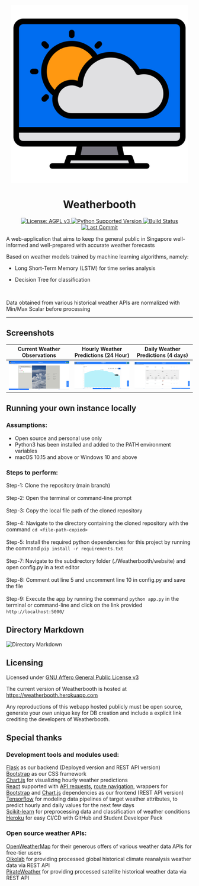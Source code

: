 <p align="center">
  <img alt="Weatherbooth" title="Weatherbooth"
   src="https://github.com/boher/Weatherbooth/blob/main/website/static/images/weatherbooth.png" width="480"></img>
</p>

<h1 align="center"> Weatherbooth </h1>

<p align="center">
  <a href="https://www.gnu.org/licenses/agpl-3.0.en.html">
    <img alt="License: AGPL v3" src="https://img.shields.io/badge/License-AGPL%20v3-blue.svg">
  </a>
  <a href="https://www.python.org/">
    <img alt="Python Supported Version" src="https://img.shields.io/badge/python-3.6%2B-ff69b4.svg">
  </a>
  <a href="https://github.com/boher/Weatherbooth/actions?query=workflow%3A'python-package'">
    <img alt="Build Status" src="https://github.com/boher/Weatherbooth/actions/workflows/python-package.yml/badge.svg")]
  </a>
  <a href="https://api.github.com/repos/boher/Weatherbooth/commits/main">
    <img alt="Last Commit" src="https://img.shields.io/github/last-commit/boher/Weatherbooth.svg">
  </a>
</p>
  
A web-application that aims to keep the general public in Singapore well-informed and well-prepared with accurate weather forecasts

Based on weather models trained by machine learning algorithms, namely:
  
- Long Short-Term Memory (LSTM) for time series analysis

- Decision Tree for classification

<br>
  
Data obtained from various historical weather APIs are normalized with Min/Max Scalar before processing

<hr>

## Screenshots
| Current Weather Observations          | Hourly Weather Predictions (24 Hour)  | Daily Weather Predictions (4 days)      |
|---------------------------------------|---------------------------------------|-----------------------------------------|
| ![](screenshots/01_current.png)       | ![](screenshots/02_hourly.png)        | ![](screenshots/03_daily.png)           |

## Running your own instance locally
### Assumptions: 
- Open source and personal use only
- Python3 has been installed and added to the PATH environment variables
- macOS 10.15 and above or Windows 10 and above

### Steps to perform:
Step-1: Clone the repository (main branch)
<br>
<br>
Step-2: Open the terminal or command-line prompt
<br>
<br>
Step-3: Copy the local file path of the cloned repository
<br>
<br>
Step-4: Navigate to the directory containing the cloned repository with the command `cd <file-path-copied>`
<br>
<br>
Step-5: Install the required python dependencies for this project by running the command `pip install -r requirements.txt`
<br>
<br>
Step-7: Navigate to the subdirectory folder (./Weatherbooth/website) and open config.py in a text editor
<br>
<br>
Step-8: Comment out line 5 and uncomment line 10 in config.py and save the file
<br>
<br>
Step-9: Execute the app by running the command `python app.py` in the terminal or command-line and click on the link provided `http://localhost:5000/`

## Directory Markdown
![Directory Markdown](https://i.ibb.co/2kz4XRK/directory-markdown.png)

## Licensing
Licensed under [GNU Affero General Public License v3](LICENSE)

The current version of Weatherbooth is hosted at https://weatherbooth.herokuapp.com

Any reproductions of this webapp hosted publicly must be open source, generate your own unique key for DB creation and include a explicit link crediting the developers of Weatherbooth.

## Special thanks

### Development tools and modules used:
[Flask](https://flask.palletsprojects.com/en/2.0.x/ "Flask Documentation") as our backend (Deployed version and REST API version)
<br>
[Bootstrap](https://getbootstrap.com/docs/5.0/getting-started/introduction/) as our CSS framework
<br>
[Chart.js](https://www.chartjs.org/docs/latest/) for visualizing hourly weather predictions
<br>
[React](https://github.com/facebook/react/blob/main/README.md) supported with [API requests](https://axios-http.com/docs/intro), [route navigation](reactrouter.com/web/guides), wrappers for [Bootstrap](https://react-bootstrap.github.io/getting-started/introduction/) and [Chart.js](https://github.com/chartjs/Chart.js/releases) dependencies as our frontend (REST API version)
<br>
[Tensorflow](https://www.tensorflow.org/guide/keras/rnn) for modeling data pipelines of target weather attributes, to predict hourly and daily values for the next few days
<br>
[Scikit](https://scikit-learn.org/stable/auto_examples/preprocessing/plot_all_scaling.html#minmaxscaler)[-learn](https://scikit-learn.org/stable/modules/tree.html) for preprocessing data and classification of weather conditions
<br>
[Heroku](https://devcenter.heroku.com/categories/reference "Heroku Documentation") for easy CI/CD with GitHub and Student Developer Pack
<br>
### Open source weather APIs:
[OpenWeatherMap](https://openweathermap.org/api) for their generous offers of various weather data APIs for free-tier users
<br>
[Oikolab](https://docs.oikolab.com/) for providing processed global historical climate reanalysis weather data via REST API
<br>
[PirateWeather](https://pirateweather.net/) for providing processed satellite historical weather data via REST API
<br>
